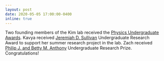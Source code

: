 ```yaml
---
layout: post
date: 2020-05-05 17:00:00-0400
inline: true
---
```


Two founding members of the Kim lab received the <a href=" https://physics.illinois.edu/people/honors-and-awards/undergraduate-awards.asp" target="_blank">Physics Undergraduate Awards</a>. Kavya received <a href="https://physics.illinois.edu/people/memorials/19269" target="_blank">Jeremiah D. Sullivan</a> Undergraduate Research Award to support her summer research project in the lab. Zach received <a href="https://webcache.googleusercontent.com/search?q=cache:BO0y8WUscxoJ:https://grainger.illinois.edu/alumni/distinguished/5576+&cd=1&hl=en&ct=clnk&gl=us&client=safari" target="_blank">Philip J. and Betty M. Anthony</a> Undergraduate Research Prize. Congratulations!
